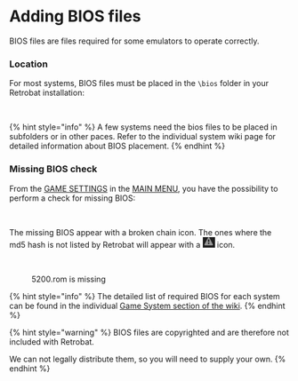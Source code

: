 # Adding BIOS files

BIOS files are files required for some emulators to operate correctly.&#x20;

### Location

For most systems, BIOS files must be placed in the `\bios` folder in your Retrobat installation:

<div align="left">

<figure><img src="https://i.imgur.com/5vAbqqT.png" alt=""><figcaption></figcaption></figure>

</div>

{% hint style="info" %}
A few systems need the bios files to be placed in subfolders or in other paces. Refer to the individual system wiki page for detailed information about BIOS placement.
{% endhint %}

### Missing BIOS check

From the [GAME SETTINGS](../navigation/main-menu.md#game-settings) in the [MAIN MENU](../navigation/main-menu.md), you have the possibility to perform a check for missing BIOS:

<div align="left">

<figure><img src="https://i.imgur.com/wXO2Ier.png" alt=""><figcaption></figcaption></figure>

</div>

The missing BIOS appear with a broken chain icon. The ones where the md5 hash is not listed by Retrobat will appear with a ![](<../.gitbook/assets/image (1) (1).png>) icon.

<div align="left">

<figure><img src="https://i.imgur.com/0TLxbBh.png" alt=""><figcaption><p>5200.rom is missing</p></figcaption></figure>

</div>

{% hint style="info" %}
The detailed list of required BIOS for each system can be found in the individual [Game System section of the wiki](../systems-and-emulators/supported-game-systems/).
{% endhint %}

{% hint style="warning" %}
BIOS files are copyrighted and are therefore not included with Retrobat.&#x20;

We can not legally distribute them, so you will need to supply your own.
{% endhint %}
